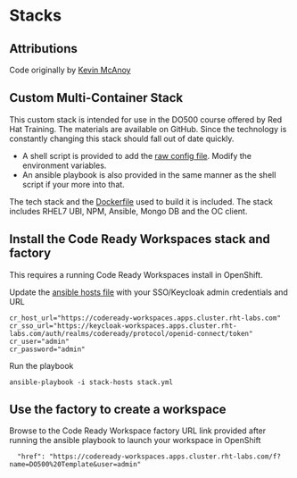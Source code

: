 # Stacks

## Attributions

Code originally by [Kevin McAnoy](https://github.com/mcanoy/ocp-examples/tree/master/codeready-workspaces)

## Custom Multi-Container Stack

This custom stack is intended for use in the DO500 course offered by Red Hat Training. The materials are available on GitHub. Since the technology is constantly changing this stack should fall out of date quickly.

- A shell script is provided to add the [raw config file](do500-raw-config.json). Modify the environment variables.
- An ansible playbook is also provided in the same manner as the shell script if your more into that.

The tech stack and the [Dockerfile](Dockerfile) used to build it is included. The stack includes RHEL7 UBI, NPM, Ansible, Mongo DB and the OC client.

## Install the Code Ready Workspaces stack and factory

This requires a running Code Ready Workspaces install in OpenShift.

Update the [ansible hosts file](roles/stack-hosts) with your SSO/Keycloak admin credentials and URL
```
cr_host_url="https://codeready-workspaces.apps.cluster.rht-labs.com"
cr_sso_url="https://keycloak-workspaces.apps.cluster.rht-labs.com/auth/realms/codeready/protocol/openid-connect/token"
cr_user="admin"
cr_password="admin"
```

Run the playbook
```
ansible-playbook -i stack-hosts stack.yml
```

## Use the factory to create a workspace

Browse to the Code Ready Workspace factory URL link provided after running the ansible playbook to launch your workspace in OpenShift

```
  "href": "https://codeready-workspaces.apps.cluster.rht-labs.com/f?name=DO500%20Template&user=admin"
```